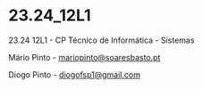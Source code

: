 # 23.24_12L1
23.24 12L1 - CP Técnico de Informática - Sistemas

Mário Pinto - mariopinto@soaresbasto.pt

Diogo Pinto - diogofsp1@gmail.com